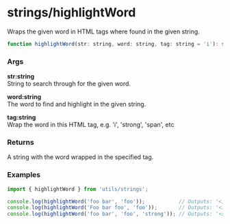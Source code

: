 strings/highlightWord
=====================
Wraps the given word in HTML tags where found in the given string.

```js
function highlightWord(str: string, word: string, tag: string = 'i'): string
```

### Args

**str:string**  
String to search through for the given word.

**word:string**  
The word to find and highlight in the given string.

**tag:string**  
Wrap the word in this HTML tag, e.g. 'i', 'strong', 'span', etc

### Returns
A string with the word wrapped in the specified tag.

### Examples

```js
import { highlightWord } from 'utils/strings';

console.log(highlightWord('foo bar', 'foo'));           // Outputs: '<i>foo</i> bar'
console.log(highlightWord('Foo bar foo', 'foo'));       // Outputs: '<i>Foo</i> bar <i>foo</i>'
console.log(highlightWord('foo bar', 'foo', 'strong')); // Outputs: '<strong>foo</strong> bar'
```
